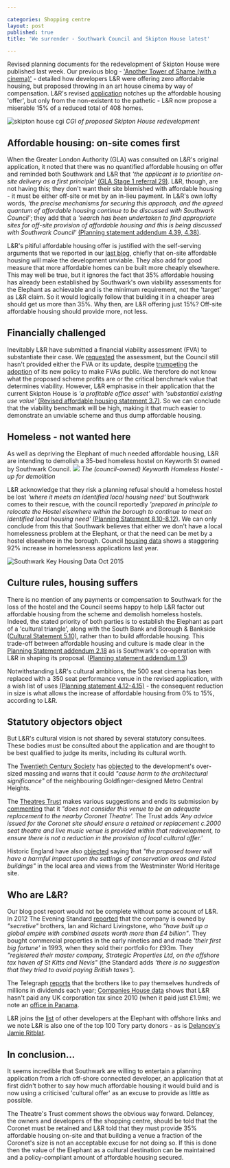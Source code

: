 ```yaml
---

categories: Shopping centre
layout: post
published: true
title: 'We surrender - Southwark Council and Skipton House latest'

---
```

Revised planning documents for the redevelopment of Skipton House were published last week.  Our previous blog - ['Another Tower of Shame (with a cinema)'](http://35percent.org/2016-04-05-another-tower-of-shame-%28with-a-cinema%29/) -  detailed how developers L&R were offering zero affordable housing, but proposed throwing in an art house cinema by way of compensation.  L&R's revised [application](http://planbuild.southwark.gov.uk/documents/?casereference=15/AP/5125&system=DC) notches up the affordable housing 'offer', but only from the non-existent to the pathetic - L&R now propose a miserable 15% of a reduced total of 408 homes.  

![skipton house cgi](http://35percent.org/img/skiptonhouse.png)
*CGI of proposed Skipton House redevelopment*

## Affordable housing: on-site comes first
When the Greater London Authority (GLA) was consulted on L&R's original application, it noted that there was no quantified affordable housing on offer and reminded both Southwark and L&R that *'the applicant is to prioritise on-site delivery as a first principle'* [(GLA Stage 1 referral 29)](http://planbuild.southwark.gov.uk/documents/?GetDocument=%7B%7B%7B!kGxmoZgYgJk1gwYTnclyYQ==!%7D%7D%7D).  L&R, though, are not having this; they don't want their site blemished with affordable housing - it must be either off-site or met by an in-lieu payment.  In L&R's own  lofty words, *'the precise mechanisms for securing this approach, and the agreed quantum of affordable housing continue to be discussed with Southwark Council'*; they add that a  *'search has been undertaken to find appropriate sites for off-site provision of affordable housing and this is being discussed with Southwark Council'* [(Planning statement addendum 4.39, 4.38)](http://planbuild.southwark.gov.uk/documents/?GetDocument=%7B%7B%7B!aD1mAdR0/EPvGtX4ZbkrRQ==!%7D%7D%7D).

L&R's pitiful affordable housing offer is justified with the self-serving arguments that we reported in our [last blog](http://35percent.org/2016-04-05-another-tower-of-shame-%28with-a-cinema%29/), chiefly that on-site affordable housing will make the development unviable.  They also add for good measure that more affordable homes can be built more cheaply elsewhere.  This may well be true, but it ignores the fact that 35% affordable housing has already been established by Southwark's own viability assessments for the Elephant as achievable and is the minimum requirement, not the 'target' as L&R claim. So it would logically follow that building it in a cheaper area should get us more than 35%.  Why then, are L&R offering just 15%?  Off-site affordable housing should provide more, not less.

## Financially challenged
Inevitably L&R have submitted a financial viability assessment (FVA) to substantiate their case. We [requested](http://crappistmartin.github.io/images/skiptonhouse_objection.pdf) the assessment,  but the Council still hasn't provided either the FVA or its update, despite [trumpeting](http://www.southwarknews.co.uk/news/closed-door-developer-deals-to-go-public/) the [adoption](http://www.southwark.gov.uk/info/200151/supplementary_planning_documents_and_guidance/3914/draft_development_viability_spd) of its new policy to make FVAs public.  We therefore do not know what the proposed scheme profits are or the critical benchmark value that determines viability. However, L&R emphasise in their application that the current  Skipton House is *'a profitable office asset'* with *'substantial existing use value'* [(Revised affordable housing statement 3.7)](http://planbuild.southwark.gov.uk/documents/?GetDocument=%7B%7B%7B!WkLwEIO15MGZYh0JyBNStw==!%7D%7D%7D). So we can conclude that the viability benchmark will be high, making it that much easier to demonstrate an unviable scheme and thus dump affordable housing.

## Homeless - not wanted here
As well as depriving the Elephant of much needed affordable housing, L&R are intending to demolish a 35-bed homeless hostel on Keyworth St owned by Southwark Council. 
![](http://35percent.org/img/keyworthhostel.png)
*The (council-owned) Keyworth Homeless Hostel -  up for demolition*

L&R acknowledge that they risk a planning refusal should a homeless hostel be lost *'where it meets an identified local housing need'* but  Southwark comes to their rescue, with the council reportedly *'prepared in principle to relocate the Hostel elsewhere within the borough to continue to meet an identified local housing need'*  [(Planning Statement 8.10-8.12)](http://planbuild.southwark.gov.uk/documents/?GetDocument=%7B%7B%7B!rD%2bXXQJ%2bzV9QuBQgqt9pRw==!%7D%7D%7D).
We can only conclude from this that Southwark believes that either we don't have a local homelessness problem at the Elephant, or that the need can be met by a hostel elsewhere in the borough.  Council  [housing data](http://www.southwark.gov.uk/download/downloads/id/13158/southwark_key_housing_data_october_2015) shows a staggering 92% increase in homelessness applications last year.

![Southwark Key Housing Data Oct 2015](http://35percent.org/img/homelessness.png)

## Culture rules, housing suffers
There is no mention of any payments or compensation to Southwark for the loss of the hostel and the Council seems happy to help L&R factor out affordable housing from the scheme and demolish homeless hostels. Indeed, the stated priority of both parties is to establish the Elephant as part of a 'cultural triangle', along with the South Bank and Borough & Bankside ([Cultural Statement  5.10)](http://planbuild.southwark.gov.uk/documents/?GetDocument=%7B%7B%7B!tlXP9gUbh1OWbngjrxPHzg==!%7D%7D%7D), rather than to build affordable housing. This trade-off between affordable housing and culture is made  clear in the [Planning Statement addendum 2.18](http://planbuild.southwark.gov.uk/documents/?GetDocument=%7B%7B%7B!aD1mAdR0/EPvGtX4ZbkrRQ==!%7D%7D%7D) as is  Southwark's co-operation with L&R in shaping  its proposal. ([Planning statement addendum 1.3](http://planbuild.southwark.gov.uk/documents/?GetDocument=%7B%7B%7B!aD1mAdR0/EPvGtX4ZbkrRQ==!%7D%7D%7D)) 

Notwithstanding L&R's cultural ambitions, the 500 seat cinema has been replaced with a 350 seat performance venue in the revised application, with a wish list of uses [(Planning statement 4.12-4.15)](%28http://planbuild.southwark.gov.uk/documents/?GetDocument=%7B%7B%7B!aD1mAdR0/EPvGtX4ZbkrRQ==!%7D%7D%7D%29) - the consequent reduction in size is what allows the increase of affordable housing from 0% to 15%, according to L&R.

## Statutory objectors object
But L&R's cultural vision is not shared by several statutory consultees.  These bodies must be consulted about the application and are thought to be best qualified to judge its merits, including its cultural worth.

The [Twentieth Century Society](http://www.c20society.org.uk/) has [objected](http://planbuild.southwark.gov.uk/documents/?GetDocument=%7b%7b%7b!esaPO98sP2f1NiF5lFzN5Q%3d%3d!%7d%7d%7d) to the development's over-sized massing and warns that it could _"cause harm to the architectural significance"_ of the neighbouring Goldfinger-designed Metro Central Heights.  

The [Theatres Trust](http://www.theatrestrust.org.uk/) makes various suggestions and ends its submission by [commenting](http://planbuild.southwark.gov.uk/documents/?GetDocument=%7b%7b%7b!sFpO0ujuTlqkmzUkZsgKIA%3d%3d!%7d%7d%7d) that it *"does not consider this venue to be an adequate replacement to the nearby Coronet Theatre'.*   The Trust adds *'Any advice issued for the Coronet site should ensure a retained or replacement c.2000 seat theatre and live music venue is provided within that redevelopment, to ensure there is not a reduction in the provision of local cultural offer.'*

Historic England have also [objected](http://planbuild.southwark.gov.uk/documents/?GetDocument=%7b%7b%7b!D6dFghnKjdlivVL5TYwULQ%3d%3d!%7d%7d%7d) saying that _"the proposed tower will have a harmful impact upon the settings of conservation areas and listed buildings"_ in the local area and views from the Westminster World Heritage site.

## Who are L&R?
Our blog post  report would not be complete without some account of L&R.
In 2012 The Evening Standard [reported](http://www.standard.co.uk/news/london/london-brothers-behind-a-4-billion-secret-empire-7600590.html)   that the company is owned by _"secretive"_ brothers, Ian and Richard Livingstone, who _"have built up a global empire with combined assets worth more than £4 billion"_.  They bought commercial properties in the early nineties and and made *'their first big fortune'* in 1993, when they sold their portfolio for £93m.  They  _"registered their master company, Strategic Properties Ltd, on the offshore tax haven of St Kitts and Nevis"_ (the Standard adds *'there is no suggestion that they tried to avoid paying British taxes'*).   

The Telegraph [reports](http://www.telegraph.co.uk/finance/newsbysector/constructionandproperty/9644289/Ian-and-Richard-Livingstone-pay-themselves-124m-dividend.html) that the brothers like to pay themselves hundreds of millions in dividends each year;  [Companies House data](https://beta.companieshouse.gov.uk/company/02909660/filing-history) shows that L&R hasn't paid any UK corporation tax since 2010 (when it paid just £1.9m); we note an  [office in Panama](http://lrp.co.uk/contact/).

L&R joins the [list](http://35percent.org/2014-05-05-manx-connections-the-off-shore-home-of-the-elephants-developers/) of other developers at the Elephant with offshore links and we note L&R is also one of the top 100 Tory party donors - as is [Delancey's Jamie Ritblat](http://crappistmartin.github.io/images/PrivateEyeNo1311.pdf).

## In conclusion...
It seems incredible that Southwark are willing to entertain a planning  application from a rich off-shore connected developer, an application that at first didn't bother to say how much affordable housing it would build and is now using a criticised 'cultural offer' as an excuse to provide as little as possible. 

The Theatre's Trust comment shows the obvious way forward. Delancey, the owners and developers of the shopping centre, should be told that the Coronet must be retained and L&R told that they must provide 35% affordable housing on-site and that building a venue a fraction of the Coronet's size is not an acceptable excuse for not doing so. If this is done then the value of the Elephant as a cultural destination can  be maintained and a policy-compliant amount of affordable housing secured.

<meta name="twitter:card" content="summary" />
<meta name="twitter:title" content="Skipton House latest" />
<meta name="twitter:description" content="'We surrender'- Southwark Council and Skipton House tower of shame latest" />
<meta name="twitter:image" content="http://35percent.org/img/skiptonhouse.png" />















